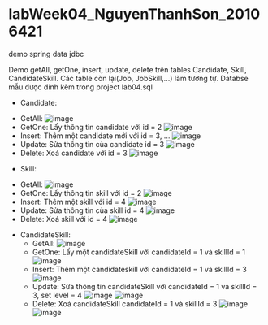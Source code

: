 # labWeek04_NguyenThanhSon_20106421
demo spring data jdbc

Demo getAll, getOne, insert, update, delete trên tables Candidate, Skill, CandidateSkill. Các table còn lại(Job, JobSkill,...) làm tương tự.
Databse mẫu được đính kèm trong project lab04.sql

-  Candidate:
  +  GetAll:
      ![image](https://github.com/son1105/labWeek04_NguyenThanhSon_20106421/assets/115455297/4ab1887a-d498-405f-8cb8-bcca1bdc8eb1)
  +  GetOne: Lấy thông tin candidate với id = 2
      ![image](https://github.com/son1105/labWeek04_NguyenThanhSon_20106421/assets/115455297/17330d41-95e1-4a55-91cf-7d5a4094e4a8)
  +  Insert: Thêm một candidate mới với id = 3, ...
      ![image](https://github.com/son1105/labWeek04_NguyenThanhSon_20106421/assets/115455297/c0fc3d5d-e0c5-4065-a9c5-d36bb0293452)
  +  Update:  Sửa thông tin của candidate id = 3
      ![image](https://github.com/son1105/labWeek04_NguyenThanhSon_20106421/assets/115455297/7b7cbb1c-08e4-4658-9b84-467c7e0ee12f)
  +  Delete: Xoá candidate với id = 3
      ![image](https://github.com/son1105/labWeek04_NguyenThanhSon_20106421/assets/115455297/c708ff34-28b8-4613-ae81-437e33e283db)
-  Skill:
  +  GetAll:
      ![image](https://github.com/son1105/labWeek04_NguyenThanhSon_20106421/assets/115455297/8a76256c-1375-47e9-b5b3-cdd65880e995)
  +  GetOne: Lấy thông tin skill với id = 2
      ![image](https://github.com/son1105/labWeek04_NguyenThanhSon_20106421/assets/115455297/531f4325-dd09-489b-bf39-fa74050d3847)
  +  Insert: Thêm một skill với id = 4
      ![image](https://github.com/son1105/labWeek04_NguyenThanhSon_20106421/assets/115455297/cec7482c-4a6c-4128-b335-1a2280a97f59)
  +  Update: Sửa thông tin của skill id = 4 
      ![image](https://github.com/son1105/labWeek04_NguyenThanhSon_20106421/assets/115455297/3b039c38-7c46-4846-998e-c214ae883f75)
  +  Delete: Xoá skill với id = 4
      ![image](https://github.com/son1105/labWeek04_NguyenThanhSon_20106421/assets/115455297/0e4add9a-06c5-4168-b952-3905cdad0ee2)
- CandidateSkill:
  +  GetAll:
      ![image](https://github.com/son1105/labWeek04_NguyenThanhSon_20106421/assets/115455297/34bf33f6-fdd1-47a4-b92e-ae01bc086832)
  +  GetOne: Lấy một candidateSkill với candidateId = 1 và skillId = 1
      ![image](https://github.com/son1105/labWeek04_NguyenThanhSon_20106421/assets/115455297/e866b39a-e0ed-4107-a726-663539d5698a)
  +  Insert: Thêm một candidateskill với candidateId = 1 và skillId = 3
      ![image](https://github.com/son1105/labWeek04_NguyenThanhSon_20106421/assets/115455297/5aaffacc-e385-4531-81e4-fe949cf7c893)
  +  Update: Sửa thông tin candidateSkill với candidateId = 1 và skillId = 3, set level = 4
      ![image](https://github.com/son1105/labWeek04_NguyenThanhSon_20106421/assets/115455297/8ae3ac65-ee2a-4dd5-9895-eed701b0e7c2)
      ![image](https://github.com/son1105/labWeek04_NguyenThanhSon_20106421/assets/115455297/40d6a0d1-1f4d-4290-8752-f58e027f6b83)
  +  Delete: Xoá candidateSkill candidateId = 1 và skillId = 3
      ![image](https://github.com/son1105/labWeek04_NguyenThanhSon_20106421/assets/115455297/8033a8a2-b56b-42cc-a0a9-820b5f206813)
      ![image](https://github.com/son1105/labWeek04_NguyenThanhSon_20106421/assets/115455297/eecc601a-d78a-4c30-ab9c-d12d34a69e81)















  
